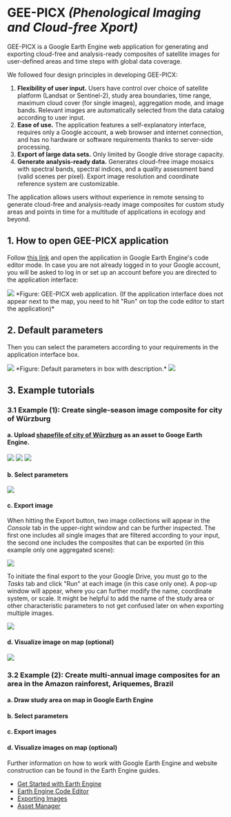 # GEE-PICX *(**P**henological **I**maging and **C**loud-free **X**port)*

GEE-PICX is a Google Earth Engine web application for generating and exporting cloud-free and analysis-ready composites of satellite images for user-defined areas and time steps with global data coverage. 

We followed four design principles in developing GEE-PICX:
1. **Flexibility of user input.** Users have control over choice of satellite platform (Landsat or Sentinel-2), study area boundaries, time range, maximum cloud cover (for single images), aggregation mode, and image bands. Relevant images are automatically selected from the data catalog according to user input.
2. **Ease of use.** The application features a self-explanatory interface, requires only a Google account, a web browser and internet connection, and has no hardware or software requirements thanks to server-side processing.
3. **Export of large data sets.** Only limited by Google drive storage capacity.
4. **Generate analysis-ready data.** Generates cloud-free image mosaics with spectral bands, spectral indices, and a quality assessment band (valid scenes per pixel). Export image resolution and coordinate reference system are customizable.

The application allows users without experience in remote sensing to generate cloud-free and analysis-ready image composites for custom study areas and points in time for a multitude of applications in ecology and beyond.

 
## 1. How to open GEE-PICX application 

Follow [this link](https://code.earthengine.google.com/ccfd3131bf258087a4027d2c4539c1e5) and open the application in Google Earth Engine's code editor mode. In case you are not already logged in to your Google account, you will be asked to log in or set up an account before you are directed to the application interface:

<img src="https://github.com/Luisa-del/GEE-PICX/blob/main/img/1_open_app.PNG">
*Figure: GEE-PICX web application. (If the application interface does not appear next to the map, you need to hit "Run" on top the code editor to start the application)*

## 2. Default parameters

Then you can select the parameters according to your requirements in the application interface box. 

<img src="https://github.com/Luisa-del/GEE-PICX/blob/main/img/default_interface5.png">
*Figure: Default parameters in box with description.*

<img src="https://github.com/Luisa-del/GEE-PICX/blob/main/img/default_interface4.png">

## 3. Example tutorials 

### 3.1 Example (1): Create single-season image composite for city of Würzburg

#### a. Upload [shapefile of city of Würzburg](https://opendata.wuerzburg.de/explore/dataset/altstadt/export/) as an asset to Googe Earth Engine.
<img src="https://github.com/Luisa-del/GEE-PICX/blob/main/img/import_asset.png"> 
<img src="https://github.com/Luisa-del/GEE-PICX/blob/main/img/copy_path.png">
<img src="https://github.com/Luisa-del/GEE-PICX/blob/main/img/insert_path.png">

#### b. Select parameters
<img src="https://github.com/Luisa-del/GEE-PICX/blob/main/img/....png">

#### c. Export image

When hitting the Export button, two image collections will appear in the *Console* tab in the upper-right window and can be further inspected. The first one includes all single images that are filtered according to your input, the second one includes the composites that can be exported (in this example only one aggregated scene):

<img src="https://github.com/Luisa-del/GEE-PICX/blob/main/img/3_choose_parameters.PNG">

To initiate the final export to the your Google Drive, you must go to the *Tasks* tab and click "Run" at each image (in this case only one). A pop-up window will appear, where you can further modify the name, coordinate system, or scale. It might be helpful to add the name of the study area or other characteristic parameters to not get confused later on when exporting multiple images. 


<img src="https://github.com/Luisa-del/GEE-PICX/blob/main/img/4_export.PNG">



#### d. Visualize image on map (optional)

<img src="https://github.com/Luisa-del/GEE-PICX/blob/main/img/5_visualization.PNG">




### 3.2 Example (2): Create multi-annual image composites for an area in the Amazon rainforest, Ariquemes, Brazil

#### a. Draw study area on map in Google Earth Engine

#### b. Select parameters

#### c. Export images

#### d. Visualize images on map (optional)






Further information on how to work with Google Earth Engine and website construction can be found in the Earth Engine guides.
* [Get Started with Earth Engine](https://developers.google.com/earth-engine/guides/getstarted)
* [Earth Engine Code Editor](https://developers.google.com/earth-engine/guides/playground)
* [Exporting Images](https://developers.google.com/earth-engine/guides/exporting_images)
* [Asset Manager](https://developers.google.com/earth-engine/guides/asset_manager)
